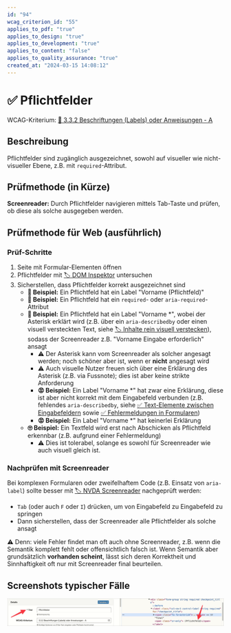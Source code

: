 ```yaml
---
id: "94"
wcag_criterion_id: "55"
applies_to_pdf: "true"
applies_to_design: "true"
applies_to_development: "true"
applies_to_content: "false"
applies_to_quality_assurance: "true"
created_at: "2024-03-15 14:08:12"
---
```


# ✅ Pflichtfelder

WCAG-Kriterium: [📜 3.3.2 Beschriftungen (Labels) oder Anweisungen - A](..)

## Beschreibung

Pflichtfelder sind zugänglich ausgezeichnet, sowohl auf visueller wie nicht-visueller Ebene, z.B. mit `required`-Attribut.

## Prüfmethode (in Kürze)

**Screenreader:** Durch Pflichtfelder navigieren mittels Tab-Taste und prüfen, ob diese als solche ausgegeben werden.

## Prüfmethode für Web (ausführlich)

### Prüf-Schritte

1. Seite mit Formular-Elementen öffnen
1. Pflichtfelder mit [🏷️ DOM Inspektor](/de/tags/werkzeuge/dom-inspektor) untersuchen
1. Sicherstellen, dass Pflichtfelder korrekt ausgezeichnet sind
    - **🙂 Beispiel:** Ein Pflichtfeld hat ein Label "Vorname (Pflichtfeld)"
    - **🙂 Beispiel:** Ein Pflichtfeld hat ein `required`- oder `aria-required`-Attribut
    - **🙂 Beispiel:** Ein Pflichtfeld hat ein Label "Vorname *", wobei der Asterisk erklärt wird (z.B. über ein `aria-describedby` oder einen visuell versteckten Text, siehe [🏷️ Inhalte rein visuell verstecken](/de/tags/techniken/inhalte-verstecken/inhalte-rein-visuell-verstecken)), sodass der Screenreader z.B. "Vorname Eingabe erforderlich" ansagt
        - ⚠️ Der Asterisk kann vom Screenreader als solcher angesagt werden; noch schöner aber ist, wenn er **nicht** angesagt wird
        - ⚠️ Auch visuelle Nutzer freuen sich über eine Erklärung des Asterisk (z.B. via Fussnote); dies ist aber keine strikte Anforderung
        - **😡 Beispiel:** Ein Label "Vorname *" hat zwar eine Erklärung, diese ist aber nicht korrekt mit dem Eingabefeld verbunden (z.B. fehlendes `aria-describedby`, siehe [✅ Text-Elemente zwischen Eingabefeldern](/de/wcag/1.3.1c-formular-beziehungen/text-elemente-zwischen-eingabefeldern) sowie [✅ Fehlermeldungen in Formularen](/de/wcag/3.3.1-fehlerkennzeichnung/fehlermeldungen-in-formularen))
        - **😡 Beispiel:** Ein Label "Vorname *" hat keinerlei Erklärung
    - **🙄 Beispiel:** Ein Textfeld wird erst nach Abschicken als Pflichtfeld erkennbar (z.B. aufgrund einer Fehlermeldung)
        - ⚠️ Dies ist tolerabel, solange es sowohl für Screenreader wie auch visuell gleich ist.

### Nachprüfen mit Screenreader

Bei komplexen Formularen oder zweifelhaftem Code (z.B. Einsatz von `aria-label`) sollte besser mit [🏷️ NVDA Screenreader](/de/tags/werkzeuge/screenreader/desktop-screenreader/nvda-screenreader) nachgeprüft werden:

- `Tab` (oder auch `F` oder `I`) drücken, um von Eingabefeld zu Eingabefeld zu springen
- Dann sicherstellen, dass der Screenreader alle Pflichtfelder als solche ansagt

⚠️ Denn: viele Fehler findet man oft auch ohne Screenreader, z.B. wenn die Semantik komplett fehlt oder offensichtlich falsch ist. Wenn Semantik aber grundsätzlich **vorhanden scheint**, lässt sich deren Korrektheit und Sinnhaftigkeit oft nur mit Screenreader final beurteilen.

## Screenshots typischer Fälle

![Pflichtfeld in A4AA](images/pflichtfeld-in-a4aa.png)